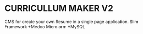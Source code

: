 # CURRICULLUM MAKER V2
CMS for create your own Resume in a single page application.
Slim Framework +Medoo Micro orm +MySQL


